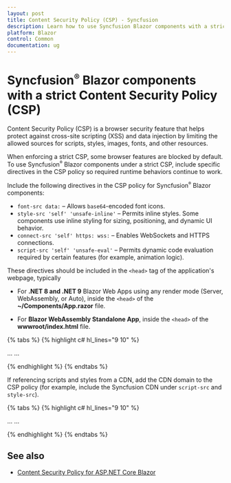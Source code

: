```yaml
---
layout: post
title: Content Security Policy (CSP) - Syncfusion
description: Learn how to use Syncfusion Blazor components with a strict Content Security Policy (CSP) in Blazor Web App, Blazor WebAssembly (WASM), and Blazor Server.
platform: Blazor
control: Common
documentation: ug
---
```


# Syncfusion<sup style="font-size:70%">&reg;</sup> Blazor components with a strict Content Security Policy (CSP)

Content Security Policy (CSP) is a browser security feature that helps protect against cross-site scripting (XSS) and data injection by limiting the allowed sources for scripts, styles, images, fonts, and other resources.

When enforcing a strict CSP, some browser features are blocked by default. To use Syncfusion<sup style="font-size:70%">&reg;</sup> Blazor components under a strict CSP, include specific directives in the CSP policy so required runtime behaviors continue to work.

Include the following directives in the CSP policy for Syncfusion<sup style="font-size:70%">&reg;</sup> Blazor components:

* `font-src data:` – Allows `base64`-encoded font icons.
* `style-src 'self' 'unsafe-inline'` – Permits inline styles. Some components use inline styling for sizing, positioning, and dynamic UI behavior.
* `connect-src 'self' https: wss:` – Enables WebSockets and HTTPS connections.
* `script-src 'self' 'unsafe-eval'` – Permits dynamic code evaluation required by certain features (for example, animation logic).

These directives should be included in the `<head>` tag of the application's webpage, typically

* For **.NET 8 and .NET 9** Blazor Web Apps using any render mode (Server, WebAssembly, or Auto), inside the `<head>` of the **~/Components/App.razor** file.

* For **Blazor WebAssembly Standalone App**, inside the `<head>` of the **wwwroot/index.html** file.

{% tabs %}
{% highlight c# hl_lines="9 10" %}

<head>
    ...
    <meta http-equiv="Content-Security-Policy"
        content="base-uri 'self';
        default-src 'self';
        connect-src 'self' https: wss:;
        img-src data: https:;
        object-src 'none';
        script-src 'self' 'unsafe-eval';
        style-src 'self' 'unsafe-inline';
        font-src 'self' data:;
        upgrade-insecure-requests;">
    ...
</head>

{% endhighlight %}
{% endtabs %}

If referencing scripts and styles from a CDN, add the CDN domain to the CSP policy (for example, include the Syncfusion CDN under `script-src` and `style-src`).

{% tabs %}
{% highlight c# hl_lines="9 10" %}

<head>
    ...
    <meta http-equiv="Content-Security-Policy"
        content="base-uri 'self';
        default-src 'self';
        connect-src 'self' https: wss:;
        img-src data: https:;
        object-src 'none';
        script-src 'self' 'unsafe-eval' https://cdn.syncfusion.com/blazor/;
        style-src 'self' 'unsafe-inline' https://cdn.syncfusion.com/blazor/;
        font-src 'self' data:;
        upgrade-insecure-requests;">
    ...
</head>

{% endhighlight %}
{% endtabs %}

## See also

* [Content Security Policy for ASP.NET Core Blazor](https://learn.microsoft.com/en-us/aspnet/core/blazor/security/content-security-policy?view=aspnetcore-9.0)
